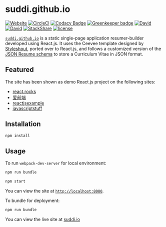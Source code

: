 # suddi.github.io

[![Website](https://img.shields.io/website-up-down-green-red/http/suddi.github.io.svg)](https://suddi.github.io)
[![CircleCI](https://img.shields.io/circleci/project/github/suddi/suddi.github.io/master.svg)](https://circleci.com/gh/suddi/suddi.github.io)
[![Codacy Badge](https://api.codacy.com/project/badge/Grade/69d83996bf574c919ae2d0ce800bb78e)](https://www.codacy.com/app/suddir/suddi-github-io?utm_source=github.com&amp;utm_medium=referral&amp;utm_content=suddi/suddi.github.io&amp;utm_campaign=Badge_Grade)
[![Greenkeeper badge](https://badges.greenkeeper.io/suddi/suddi.github.io.svg)](https://greenkeeper.io/)
[![David](https://img.shields.io/david/suddi/suddi.github.io.svg)](https://david-dm.org/suddi/suddi.github.io)
[![David](https://img.shields.io/david/dev/suddi/suddi.github.io.svg)](https://david-dm.org/suddi/suddi.github.io?type=dev)
[![StackShare](https://img.shields.io/badge/tech-stack-0690fa.svg?style=flat)](https://stackshare.io/suddi/suddi-github-io)
[![license](https://img.shields.io/github/license/suddi/suddi.github.io.svg)](https://github.com/suddi/suddi.github.io/blob/master/LICENSE)

[`suddi.github.io`](https://suddi.github.io) is a static single-page application resumer-builder developed using React.js. It uses the Ceevee template designed by [Styleshout](http://www.styleshout.com), ported over to React.js, and follows a customized version of the [JSON Resume schema](https://jsonresume.org/schema/) to store a Curriculum Vitae in JSON format.

## Featured

The site has been shown as demo React.js project on the following sites:

* [react.rocks](https://react.rocks/example/JSON_Resume)
* [爱前端](http://www.17shulihua.com/archives/404)
* [reactjsexample](https://reactjsexample.com/a-static-single-page-application-resume-builder-developed-using-react-js/)
* [javascriptstuff](https://www.javascriptstuff.com/react-example-apps/#suddi)

## Installation

````sh
npm install
````

## Usage

To run `webpack-dev-server` for local environment:

````sh
npm run bundle

npm start
````
You can view the site at [`http://localhost:8080`](http://localhost:8080).

To bundle for deployment:

````sh
npm run bundle
````

You can view the live site at [suddi.io](https://suddi.io)
